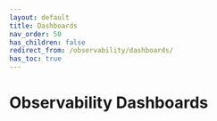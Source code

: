 ```yaml
---
layout: default
title: Dashboards
nav_order: 50
has_children: false
redirect_from: /observability/dashboards/
has_toc: true
---
```



# Observability Dashboards

